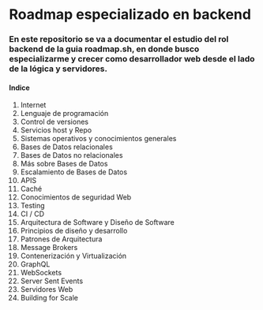 # Roadmap especializado en backend

### En este repositorio se va a documentar el estudio del rol backend de la guia roadmap.sh, en donde busco especializarme y crecer como desarrollador web desde el lado de la lógica y servidores.

#### Indice

1. Internet
2. Lenguaje de programación
3. Control de versiones
4. Servicios host y Repo
5. Sistemas operativos y conocimientos generales
6. Bases de Datos relacionales
7. Bases de Datos no relacionales
8. Más sobre Bases de Datos
9. Escalamiento de Bases de Datos
10. APIS
11. Caché
12. Conocimientos de seguridad Web
13. Testing
14. CI / CD
15. Arquitectura de Software y Diseño de Software
16. Principios de diseño y desarrollo
17. Patrones de Arquitectura
18. Message Brokers
19. Contenerización y Virtualización
20. GraphQL
21. WebSockets
22. Server Sent Events
23. Servidores Web
24. Building for Scale